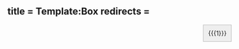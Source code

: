 title = Template:Box
redirects =
---

<div style="float:right;max-width:400px;border:1px solid #BBB;background:#EEE;padding:10px;">
{{{1}}}
</div>
